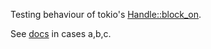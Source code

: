 Testing behaviour of tokio's [Handle::block_on](https://docs.rs/tokio/latest/tokio/runtime/struct.Handle.html#method.block_on).

See [docs](https://github.com/rcastill/async-from-sync-test/blob/master/src/main.rs) in cases a,b,c.
